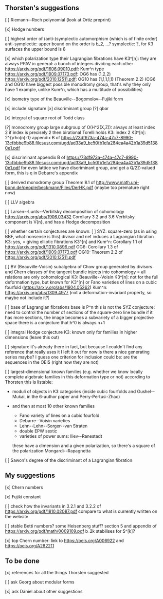 
Thorsten's suggestions
----------------------

[ ] Riemann--Roch polynomial
  (look at Ortiz preprint)

[x] Hodge numbers

[ ] highest order of (anti-)symplectic automorphism (which is of finite order)
  anti-symplectic: upper bound on the order is b_2, ...?
  symplectic: ?, for K3 surfaces the upper bound is 8

[x] which polarization type their Lagrangian fibrations have
  K3^[n]: they are always PPAV
  in general: a bunch of integers dividing each other
  https://arxiv.org/pdf/1606.09010.pdf: Kum^n type
  https://arxiv.org/pdf/1909.07173.pdf: OG6 has (1,2,2)
  https://arxiv.org/pdf/2010.12511.pdf: OG10 has (1,1,1,1,1) (Theorem 2.2)
  (OG6 and OG10 have biggest possible monodromy group, that's why they only have 1 example, unlike Kum^n, which has a multitude of possibilities)

[x] isometry type of the Beauville--Bogomolov--Fujiki form

  [x] include signature
  [x] discriminant group
  [?] qbar

[x] integral of square root of Todd class

[?] monodromy group
  large subgroup of O(H^2(X,Z)): always at least index 2
  if index is precisely 2 then birational Torelli holds
  K3: index 2
  K3^[n]: 2^{\rho(n)-1}
  appendix B of https://73df973a-474a-47c7-8990-13cfbbbe9b88.filesusr.com/ugd/ad33a9_bc50fb1efa284ea4a42b1a39d51380e1.pdf

[x] discriminant
  appendix B of https://73df973a-474a-47c7-8990-13cfbbbe9b88.filesusr.com/ugd/ad33a9_bc50fb1efa284ea4a42b1a39d51380e1.pdf
  for even lattice we have discriminant group, and get a Q/2Z-valued form, this is q in Debarre's appendix

[ ] derived monodromy group
  Theorem 8.1 of http://www.math.uni-bonn.de/people/beckmann/Files/DerHK.pdf
  (maybe too premature right now)

[ ] LLV algebra

[ ] Larsen--Lunts--Verbitsky decomposition of cohomology
  https://arxiv.org/abs/1906.03432
  Corollary 3.2 and 3.6
  Verbitsky component is V{n}, and has a Hodge decomposition

[ ] whether certain conjectures are known:
  [ ] SYZ: square-zero (as in using BBF, what nonsense is this) divisor and nef induces a Lagrangian fibration
    K3: yes, = giving elliptic fibrations
    K3^[n] and Kum^n: Corollary 1.1 of https://arxiv.org/pdf/1310.0896.pdf
    OG6: Corollary 1.3 of https://arxiv.org/pdf/1909.07173.pdf
    OG10: Theorem 2.2 of https://arxiv.org/pdf/2010.12511.pdf

  [ ] BV (Beauville-Voisin)
    subalgebra of Chow group generated by divisors and Chern classes of the tangent bundle injects into cohomology
    = all relations are only cohomological
    K3: Beauville--Voisin
    K3^[n]: not for the full deformation type, but known for K3^[n] or Fano varieties of lines on a cubic fourfold
    (https://arxiv.org/abs/1904.05262)
    Kum^n: https://arxiv.org/abs/1309.4977
    (not a deformation-invariant property, so maybe not include it?)

  [ ] base of Lagrangian fibrations base is P^n
    this is not the SYZ conjecture: need to control the number of sections of the square-zero line bundle
    if it has more sections, the image becomes a subvariety of a bigger projective space
    there is a conjecture that h^0 is always n+1

  [ ] integral Hodge conjecture
    K3: known
    only for families in higher dimensions
    (leave this out)

[ ] signature
  it's already there in fact, but because I couldn't find any reference that really uses it I left it out for now
  is there a nice generating series maybe?
  I guess one criterion for inclusion could be: are the sequences in the OEIS (right now they are not)

[ ] largest-dimensional known families (e.g. whether we know locally complete algebraic families in this deformation type or not)
  according to Thorsten this is listable:
  - moduli of objects in K3 categories (inside cubic fourfolds and Gushel--Mukai, in the 6-author paper and Perry-Pertusi-Zhao)
  - and then at most 10 other known families
    - Fano variety of lines on a cubic fourfold
    - Debarre--Voisin varieties
    - Lehn--Lehn--Sorger--van Straten
    - double EPW sextic
    - varieties of power sums: Iliev--Ranestadt

    these have a dimension
    and a given polarization, so there's a square of the polarization
    Mongardi--Rapagnetta

[ ] Sawon's degree of the discriminant of a Lagrangian fibration

My suggestions
--------------

[x] Chern numbers

[x] Fujiki constant

  [ ] check how the invariants in 3.2.1 and 3.2.2 of https://arxiv.org/pdf/1810.02087.pdf compare to what is currently written on the website

[ ] stable Betti numbers? some Heisenberg stuff?
  section 5 and appendix of https://arxiv.org/pdf/math/0009109.pdf
  b_2k stabilises for S^[k]?

[x] top Chern number: link to https://oeis.org/A006922 and https://oeis.org/A282211


To be done
----------

[x] references for all the things Thorsten suggested

[ ] ask Georg about modular forms

[x] ask Daniel about other suggestions
